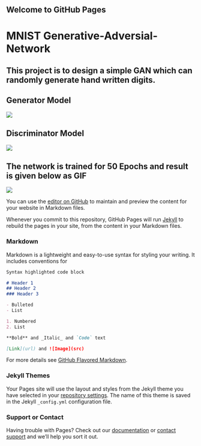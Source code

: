 ## Welcome to GitHub Pages

# MNIST Generative-Adversial-Network

## This project is to design a simple GAN which can randomly generate hand written digits.  

## Generator Model  
![](https://github.com/RaynierRaja/MNIST-Generative-Adversial-Network/blob/master/Gen_Model.jpg)

## Discriminator Model  
![](https://github.com/RaynierRaja/MNIST-Generative-Adversial-Network/blob/master/Disc_Model.jpg)

## The network is trained for 50 Epochs and result is given below as GIF  
![](https://github.com/RaynierRaja/MNIST-Generative-Adversial-Network/blob/master/MNIST_DCGAN_GIF.gif)

You can use the [editor on GitHub](https://github.com/RaynierRaja/MNIST-Generative-Adversial-Network/edit/master/docs/index.md) to maintain and preview the content for your website in Markdown files.

Whenever you commit to this repository, GitHub Pages will run [Jekyll](https://jekyllrb.com/) to rebuild the pages in your site, from the content in your Markdown files.

### Markdown

Markdown is a lightweight and easy-to-use syntax for styling your writing. It includes conventions for

```markdown
Syntax highlighted code block

# Header 1
## Header 2
### Header 3

- Bulleted
- List

1. Numbered
2. List

**Bold** and _Italic_ and `Code` text

[Link](url) and ![Image](src)
```

For more details see [GitHub Flavored Markdown](https://guides.github.com/features/mastering-markdown/).

### Jekyll Themes

Your Pages site will use the layout and styles from the Jekyll theme you have selected in your [repository settings](https://github.com/RaynierRaja/MNIST-Generative-Adversial-Network/settings/pages). The name of this theme is saved in the Jekyll `_config.yml` configuration file.

### Support or Contact

Having trouble with Pages? Check out our [documentation](https://docs.github.com/categories/github-pages-basics/) or [contact support](https://support.github.com/contact) and we’ll help you sort it out.
